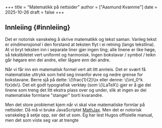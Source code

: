 +++
title = "Matematikk på nettsider"
author = ["Aasmund Kvamme"]
date = 2025-10-26
draft = false
+++

## Innleiing {#innleiing}

Det er notorisk vanskeleg å skrive matematikk og tekst saman. Vanleg tekst er _eindimensjonal_ i den forstand at teksten flyt i ei retning (langs tekstlina). At vi bryt teksten inn i separate liner gjer ingen ting; alle linene er like høge, så tekstbiletet vert uniformt og harmonisk. Ingen bokstavar / symbol / teikn går høgare enn dei andre, eller lågare enn dei andre.

Når vi får inn ein matematisk formel vert alt litt annleis. Det er svært få matematiske uttrykk som held seg innanfor øvre og nedre grense for bokstavane. Berre sjå på dette: \\(\frac{1}{2}\\)x eller denne: \\(\int\_0^k f(x)dx\\). Det eit godt typografisk verktøy (som \\(\LaTeX\\) gjer er å gje dei linene som treng det litt ekstra plass over og under, slik at ingen av dei matematiske formlane "stanger" borti kvarandre.

Men det store problemet kjem når vi skal vise matematiske formlar på nettsider. Då må vi bruke JavaScriptet [MathJax](https://www.mathjax.org). Men det er notorisk vanskeleg å setje opp, ser det ut som. Eg har lest Hugos offisielle manual, men det som viste seg var at trengte
